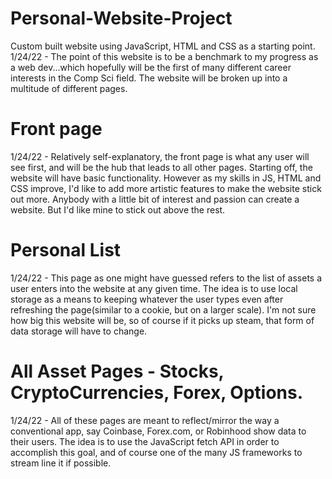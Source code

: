 # Personal-Website-Project
Custom built website using JavaScript, HTML and CSS as a starting point. 
1/24/22 - The point of this website is to be a benchmark to my progress as a web dev...which hopefully will be the first of many different career interests in the Comp Sci field.
The website will be broken up into a multitude of different pages.

# Front page
1/24/22 - Relatively self-explanatory, the front page is what any user will see first, and will be the hub that leads to all other pages. Starting off, the website will have basic functionality. However as my skills in JS, HTML and CSS improve, I'd like to add more artistic features to make the website stick out more. Anybody with a little bit of interest and passion can create a website. But I'd like mine to stick out above the rest. 

# Personal List
1/24/22 - This page as one might have guessed refers to the list of assets a user enters into the website at any given time. The idea is to use local storage as a means to keeping whatever the user types even after refreshing the page(similar to a cookie, but on a larger scale). I'm not sure how big this website will be, so of course if it picks up steam, that form of data storage will have to change.

# All Asset Pages - Stocks, CryptoCurrencies, Forex, Options.
1/24/22 - All of these pages are meant to reflect/mirror the way a conventional app, say Coinbase, Forex.com, or Robinhood show data to their users. The idea is to use the JavaScript fetch API in order to accomplish this goal, and of course one of the many JS frameworks to stream line it if possible.
